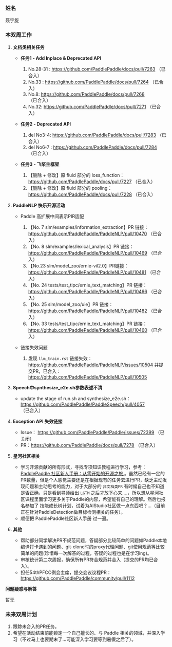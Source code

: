 ### 姓名

聂宇旋



### 本双周工作

1. **文档类相关任务** 
   
   - **任务1 - Add Inplace & Deprecated API** 
     
     1. No.28-31 : https://github.com/PaddlePaddle/docs/pull/7263 （已合入）
     2. No.33 : https://github.com/PaddlePaddle/docs/pull/7264 （已合入）
     3. No.8: https://github.com/PaddlePaddle/docs/pull/7268 （已合入）
     4. No.32: https://github.com/PaddlePaddle/docs/pull/7271 （已合入）
     
     
     
   - **任务2 - Deprecated API** 
     
     1. del No3-4: https://github.com/PaddlePaddle/docs/pull/7283 （已合入）
     2. del No6-7 : https://github.com/PaddlePaddle/docs/pull/7284 （已合入）
   
   
   
   - **任务3 - 飞桨主框架** 
     1. 【删除 + 修改】原 fluid 部分的 loss_function：https://github.com/PaddlePaddle/docs/pull/7227 （已合入）
     2. 【删除 + 修改】原 fluid 部分的 pooling：https://github.com/PaddlePaddle/docs/pull/7228 （已合入）
   
   
   
2. **PaddleNLP 快乐开源活动**  

   - Paddle 高扩展中间表示PIR适配

     1. 【No. 7 slm/examples/information_extraction】PR 链接： https://github.com/PaddlePaddle/PaddleNLP/pull/10470 （已合入）
     2. 【No. 8 slm/examples/lexical_analysis】PR 链接： https://github.com/PaddlePaddle/PaddleNLP/pull/10469 （已合入）
     3. 【No.23 slm/model_zoo/ernie-vil2.0】PR链接： https://github.com/PaddlePaddle/PaddleNLP/pull/10481 （已合入）
     4. 【No. 24 tests/test_tipc/ernie_text_matching】PR 链接：https://github.com/PaddlePaddle/PaddleNLP/pull/10466 （已合入）
     5. 【No. 25 slm/model_zoo/uie】PR 链接：https://github.com/PaddlePaddle/PaddleNLP/pull/10482 （已合入）
     6. 【No. 33 tests/test_tipc/ernie_text_matching】PR 链接：https://github.com/PaddlePaddle/PaddleNLP/pull/10460 （已合入）

     

   - 链接失效问题

     1. 发现 `llm_train.rst` 链接失效：https://github.com/PaddlePaddle/PaddleNLP/issues/10504 并提交PR，已合入：https://github.com/PaddlePaddle/PaddleNLP/pull/10505

   

3. **Speech中synthesize_e2e.sh参数表述不清** 

   - update the stage of run.sh and synthesize_e2e.sh：https://github.com/PaddlePaddle/PaddleSpeech/pull/4057 （已合入）

   

4. **Exception API 失效链接** 
   
   - Issue： https://github.com/PaddlePaddle/Paddle/issues/72399 （已关闭）
   - PR：https://github.com/PaddlePaddle/docs/pull/7278 （已合入）
   
   
   
5. **星河社区相关** 

   - 学习开源贡献的所有形式，寻找专项知识教程进行学习，参考：[PaddlePaddle 社区新人手册：从零开始的开源之旅 ](https://pfcc.blog/posts/newcomers-manual) 。虽然已经有一定的PR数量，但是个人感觉主要还是在根据现有的任务去进行PR，缺乏主动发现问题和主动思考的能力，对于大部分的 `非文档类PR` 有时候自己也不知道是否正确，只是看到导师给出 `LGTM` 之后才放下心来....，所以想从星河社区课程里面学习更多关于Paddle的内容，希望能有自己的理解。然后也报名参加了 技能成长树计划，试着为AIStudio社区做一点东西吧？...（目前正在针对PaddleDetection做目标检测相关的任务）。
   - 顺便把 PaddlePaddle社区新人手册 过一遍。

   

6. **其他** 

   - 帮助部分同学解决PR不规范问题，答疑部分比较简单的问题如Paddle本地编译打卡遇到的问题、git-clone时的proxy代理问题、git使用规范等比较简单的问题(珍惜每一次解答的过程，答疑的过程也是在学习ing)。
   - 审核统计第二次周报，确保所有PR符合规范并合入（提交的PR均已合入）。
   - 担任54thPFCC例会主席，提交会议议程PR：https://github.com/PaddlePaddle/community/pull/1112



**问题疑惑与解答** 

暂无



### 未来双周计划

1. 跟踪未合入的PR任务。
1. 希望在活动结束前能锁定一个自己擅长的、与 Paddle 相关的领域，并深入学习（不过马上也要期末了...可能深入学习要等到暑假之后了）。

